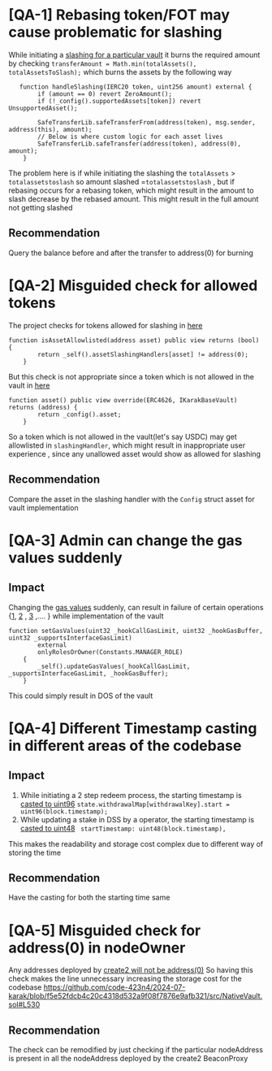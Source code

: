 # [QA-1] Rebasing token/FOT may cause problematic for slashing
While initiating a [slashing for a particular vault](https://github.com/code-423n4/2024-07-karak/blob/f5e52fdcb4c20c4318d532a9f08f7876e9afb321/src/Vault.sol#L202)
it burns the required amount by checking
`transferAmount = Math.min(totalAssets(), totalAssetsToSlash);` which burns the assets by the following way
```
   function handleSlashing(IERC20 token, uint256 amount) external {
        if (amount == 0) revert ZeroAmount();
        if (!_config().supportedAssets[token]) revert UnsupportedAsset();

        SafeTransferLib.safeTransferFrom(address(token), msg.sender, address(this), amount);
        // Below is where custom logic for each asset lives
        SafeTransferLib.safeTransfer(address(token), address(0), amount);
    }
```
The problem here is if while initiating the slashing the `totalAssets` > `totalassetstoslash` so amount slashed =`totalassetstoslash` , but if rebasing occurs for a rebasing token,  which might result in the amount to slash decrease by the rebased amount. This might result in the full amount not getting slashed
## Recommendation
Query the balance before and after the transfer to address(0) for burning

# [QA-2] Misguided check for allowed tokens
The project checks for tokens allowed for slashing in [here](https://github.com/code-423n4/2024-07-karak/blob/f5e52fdcb4c20c4318d532a9f08f7876e9afb321/src/Core.sol#L288)
```
function isAssetAllowlisted(address asset) public view returns (bool) {
        return _self().assetSlashingHandlers[asset] != address(0);
    }
```
But this check is not appropriate since a token which is not allowed in the vault in [here](https://github.com/code-423n4/2024-07-karak/blob/f5e52fdcb4c20c4318d532a9f08f7876e9afb321/src/entities/VaultLib.sol#L11)
```
function asset() public view override(ERC4626, IKarakBaseVault) returns (address) {
        return _config().asset;
    }
```
So a token which is not allowed in the vault(let's say USDC) may get allowlisted in `slashingHandler`, which might result in inappropriate user experience , since  any unallowed asset would show as allowed for slashing
## Recommendation
Compare the asset in the slashing handler with the `Config` struct asset for vault implementation

# [QA-3] Admin can change the gas values suddenly
## Impact
Changing the [gas values](https://github.com/code-423n4/2024-07-karak/blob/f5e52fdcb4c20c4318d532a9f08f7876e9afb321/src/Core.sol#L274) suddenly, can result in failure of certain operations {[1](https://github.com/code-423n4/2024-07-karak/blob/f5e52fdcb4c20c4318d532a9f08f7876e9afb321/src/entities/Operator.sol#L78), [2](https://github.com/code-423n4/2024-07-karak/blob/f5e52fdcb4c20c4318d532a9f08f7876e9afb321/src/entities/Operator.sol#L162) , [3](https://github.com/code-423n4/2024-07-karak/blob/f5e52fdcb4c20c4318d532a9f08f7876e9afb321/src/entities/Operator.sol#L194) ,.... } while implementation of the vault
```
function setGasValues(uint32 _hookCallGasLimit, uint32 _hookGasBuffer, uint32 _supportsInterfaceGasLimit)
        external
        onlyRolesOrOwner(Constants.MANAGER_ROLE)
    {
        _self().updateGasValues(_hookCallGasLimit, _supportsInterfaceGasLimit, _hookGasBuffer);
    }
```
This could simply result in DOS of the vault

# [QA-4] Different Timestamp casting in different areas of the codebase
## Impact
1. While initiating a 2 step redeem process, the starting timestamp is [casted to uint96](https://github.com/code-423n4/2024-07-karak/blob/f5e52fdcb4c20c4318d532a9f08f7876e9afb321/src/Vault.sol#L142)
`state.withdrawalMap[withdrawalKey].start = uint96(block.timestamp);`
2. While updating a stake in DSS by a operator, the starting  timestamp is [casted to uint48](https://github.com/code-423n4/2024-07-karak/blob/f5e52fdcb4c20c4318d532a9f08f7876e9afb321/src/entities/Operator.sol#L71)
` startTimestamp: uint48(block.timestamp),`

This makes the readability and storage cost complex due to different way of storing the time

## Recommendation
Have the casting for both the starting time same

# [QA-5] Misguided check for address(0) in nodeOwner
Any addresses deployed by [create2 will not be address(0)](https://github.com/Vectorized/solady/blob/1f43cc8005cc3b3c8361dd7dbdd2cdeaf0f99e66/src/utils/LibClone.sol#L1517)
So having this check makes the line unnecessary increasing the storage cost for the codebase
https://github.com/code-423n4/2024-07-karak/blob/f5e52fdcb4c20c4318d532a9f08f7876e9afb321/src/NativeVault.sol#L530
## Recommendation
The check can be remodified by just checking if the particular nodeAddress is present in all the nodeAddress deployed by the create2 BeaconProxy 